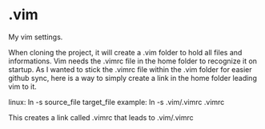 # .vim
My vim settings.

When cloning the project, it will create a .vim folder to hold all files and informations.
Vim needs the .vimrc file in the home folder to recognize it on startup.
As I wanted to stick the .vimrc file within the .vim folder for easier github sync,
here is a way to simply create a link in the home folder leading vim to it.

linux:
ln -s source_file target_file
example:
ln -s .vim/.vimrc .vimrc

This creates a link called .vimrc that leads to .vim/.vimrc

